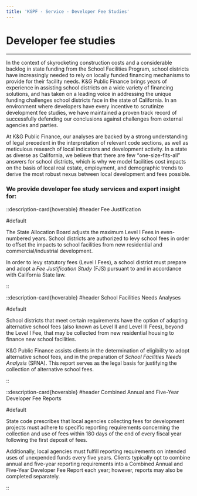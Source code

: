 ```yaml
---
title: 'KGPF - Service - Developer Fee Studies'
---
```


Developer fee studies
=====================

---

In the context of skyrocketing construction costs and a considerable backlog in state funding from
the School Facilities Program, school districts have increasingly needed to rely on locally funded
financing mechanisms to provide for their facility needs. K&G Public Finance brings years of
experience in assisting school districts on a wide variety of financing solutions, and has taken on
a leading voice in addressing the unique funding challenges school districts face in the state of
California. In an environment where developers have every incentive to scrutinize development fee
studies, we have maintained a proven track record of successfully defending our conclusions against
challenges from external agencies and parties.

At K&G Public Finance, our analyses are backed by a strong understanding of legal precedent in the
interpretation of relevant code sections, as well as meticulous research of local indicators and
development activity. In a state as diverse as California, we believe that there are few
<q>one-size-fits-all</q> answers for school districts, which is why we model facilities cost impacts on
the basis of local real estate, employment, and demographic trends to derive the most robust nexus
between local development and fees possible.

<!-- Services offered include the justification of developer fees and preparation of regulatory -->
<!-- transparency reports. -->

### We provide developer fee study services and expert insight for:

::description-card{hoverable}
#header
Fee Justification

#default

The State Allocation Board adjusts the maximum Level I Fees in even-numbered years. School districts
are authorized to levy school fees in order to offset the impacts to school facilities from new
residential and commercial/industrial development.

In order to levy statutory fees (Level I Fees), a school district must prepare and adopt a *Fee
Justification Study* (FJS) pursuant to and in accordance with California State law.

::

::description-card{hoverable}
#header
School Facilities Needs Analyses

#default

School districts that meet certain requirements have the option of adopting alternative school fees
(also known as Level II and Level III Fees), beyond the Level I Fee, that may be collected from new
residential housing to finance new school facilities.

K&G Public Finance assists clients in the determination of eligibility to adopt alternative school
fees, and in the preparation of *School Facilities Needs Analysis* (SFNA). This report serves as the
legal basis for justifying the collection of alternative school fees.

::

::description-card{hoverable}
#header
Combined Annual and Five-Year Developer Fee Reports

#default

State code prescribes that local agencies collecting fees for development projects must adhere to
specific reporting requirements concerning the collection and use of fees within 180 days of the end
of every fiscal year following the first deposit of fees.

Additionally, local agencies must fulfill reporting requirements on intended uses of unexpended
funds every five years. Clients typically opt to combine annual and five-year reporting requirements
into a Combined Annual and Five-Year Developer Fee Report each year; however, reports may also be
completed separately.

::
